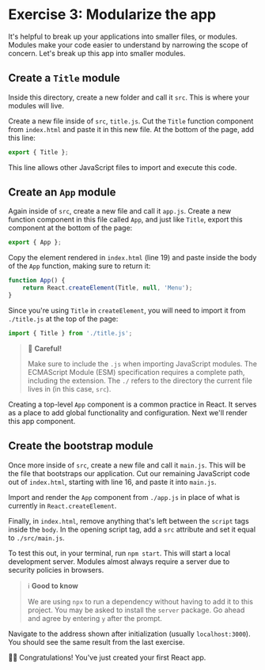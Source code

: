 # Exercise 3: Modularize the app

It's helpful to break up your applications into smaller files, or modules. Modules make your code easier to understand by narrowing the scope of concern. Let's break up this app into smaller modules.

## Create a `Title` module

Inside this directory, create a new folder and call it `src`. This is where your modules will live.

Create a new file inside of `src`, `title.js`. Cut the `Title` function component from `index.html` and paste it in this new file. At the bottom of the page, add this line:

```js
export { Title };
```

This line allows other JavaScript files to import and execute this code.

## Create an `App` module

Again inside of `src`, create a new file and call it `app.js`. Create a new function component in this file called `App`, and just like `Title`, export this component at the bottom of the page:

```js
export { App };
```

Copy the element rendered in `index.html` (line 19) and paste inside the body of the `App` function, making sure to return it:

```js
function App() {
    return React.createElement(Title, null, 'Menu');
}
```

Since you're using `Title` in `createElement`, you will need to import it from `./title.js` at the top of the page:

```js
import { Title } from './title.js';
```

> 🚨 **Careful!**
> 
> Make sure to include the `.js` when importing JavaScript modules. The ECMAScript Module (ESM) specification requires a complete path, including the extension. The `./` refers to the directory the current file lives in (in this case, `src`).

Creating a top-level `App` component is a common practice in React. It serves as a place to add global functionality and configuration. Next we'll render this app component.

## Create the bootstrap module

Once more inside of `src`, create a new file and call it `main.js`. This will be the file that bootstraps our application. Cut our remaining JavaScript code out of `index.html`, starting with line 16, and paste it into `main.js`.

Import and render the `App` component from `./app.js` in place of what is currently in `React.createElement`.

Finally, in `index.html`, remove anything that's left between the `script` tags inside the `body`. In the opening script tag, add a `src` attribute and set it equal to `./src/main.js`.

To test this out, in your terminal, run `npm start`. This will start a local development server. Modules almost always require a server due to security policies in browsers. 
    
> ℹ️ **Good to know** 
> 
> We are using `npx` to run a dependency without having to add it to this project. You may be asked to install the `server` package. Go ahead and agree by entering `y` after the prompt. 

Navigate to the address shown after initialization (usually `localhost:3000`). You should see the same result from the last exercise.

🎉🎉 Congratulations! You've just created your first React app.